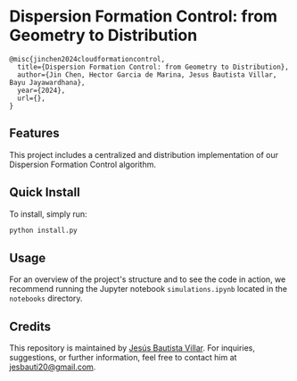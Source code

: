 # Dispersion Formation Control: from Geometry to Distribution

    @misc{jinchen2024cloudformationcontrol,
      title={Dispersion Formation Control: from Geometry to Distribution}, 
      author={Jin Chen, Hector Garcia de Marina, Jesus Bautista Villar, Bayu Jayawardhana},
      year={2024},
      url={}, 
    }

## Features
This project includes a centralized and distribution implementation of our Dispersion Formation Control algorithm.

## Quick Install

To install, simply run:

```bash
python install.py
```

## Usage

For an overview of the project's structure and to see the code in action, we recommend running the Jupyter notebook `simulations.ipynb` located in the `notebooks` directory.

## Credits

This repository is maintained by [Jesús Bautista Villar](https://sites.google.com/view/jbautista-research). For inquiries, suggestions, or further information, feel free to contact him at <jesbauti20@gmail.com>.

